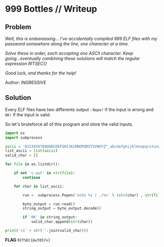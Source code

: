 # 999 Bottles // Writeup

## Problem

*Well, this is embarassing... I've accidentally compiled 999 ELF files with my password somewhere along the line, one character at a time.*

*Solve these in order, each accepting one ASCII character. Keep going...eventually combining these solutions will match the regular expression RITSEC{}*

*Good luck, and thanks for the help!*

Author: INGRESSIVE

## Solution

Every ELF files have two differents output : `Nope!` if the input is wrong and `OK!` if the input is valid.

So let's bruteforce all of this program and store the valid inputs.

```python
import os
import subprocess

ascii = '0123456789@ABCDEFGHIJKLMNOPQRSTUVWXYZ^_abcdefghijklmnopqrstuvwxyz{}'
list_ascii = list(ascii)
valid_char = []

for file in os.listdir():

    if not 'c.out' in str(file):
        continue

    for char in list_ascii:

        run =  subprocess.Popen('echo %s | ./%s' % (str(char) , str(file)), shell=True, stdout=subprocess.PIPE).stdout

        byte_output = run.read()
        string_output = byte_output.decode()

        if 'OK' in string_output:
            valid_char.append(str(char))

print('\n' + str(''.join(valid_char)))
```

**FLAG** `RITSEC{AuT057v}`
